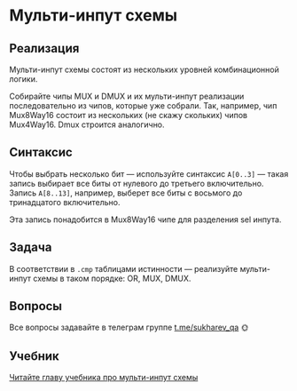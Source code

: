 # Мульти-инпут схемы

## Реализация

Мульти-инпут схемы состоят из нескольких уровней комбинационной логики.

Собирайте чипы MUX и DMUX и их мульти-инпут реализации последовательно из чипов, которые уже собрали. Так, например, чип Mux8Way16 состоит из нескольких (не скажу скольких) чипов Mux4Way16. Dmux строится аналогично.

## Синтаксис

Чтобы выбрать несколько бит — используйте синтаксис `A[0..3]` — такая запись выбирает все биты от нулевого до третьего включительно. Запись `A[8..13]`, например, выберет все биты с восьмого до тринадцатого включительно.

Эта запись понадобится в Mux8Way16 чипе для разделения sel инпута.

## Задача

В соответствии в `.cmp` таблицами истинности — реализуйте мульти-инпут схемы в таком порядке: OR, MUX, DMUX.

## Вопросы

Все вопросы задавайте в телеграм группе [t.me/sukharev_qa](https://www.t.me/sukharev_qa) 🌞

## Учебник

[Читайте главу учебника про мульти-инпут схемы]()
